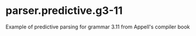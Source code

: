 # parser.predictive.g3-11
Example of predictive parsing for grammar 3.11 from Appell's compiler book
